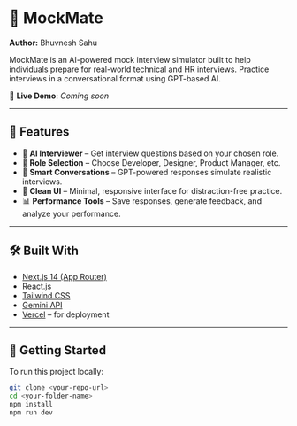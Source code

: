 # 🧠 MockMate

**Author:** Bhuvnesh Sahu

MockMate is an AI-powered mock interview simulator built to help individuals prepare for real-world technical and HR interviews. Practice interviews in a conversational format using GPT-based AI.

🔗 **Live Demo**: _Coming soon_

---

## 📌 Features

- 🤖 **AI Interviewer** – Get interview questions based on your chosen role.
- 🎯 **Role Selection** – Choose Developer, Designer, Product Manager, etc.
- 🧠 **Smart Conversations** – GPT-powered responses simulate realistic interviews.
- 💬 **Clean UI** – Minimal, responsive interface for distraction-free practice.
- 📊 **Performance Tools** – Save responses, generate feedback, and analyze your performance.

---

## 🛠️ Built With

- [Next.js 14 (App Router)](https://nextjs.org/)
- [React.js](https://reactjs.org/)
- [Tailwind CSS](https://tailwindcss.com/)
- [Gemini API](https://aistudio.google.com/app/apikey)
- [Vercel](https://vercel.com/) – for deployment

---

## 🚀 Getting Started

To run this project locally:

```bash
git clone <your-repo-url>
cd <your-folder-name>
npm install
npm run dev
